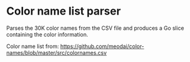 
# Color name list parser

Parses the 30K color names from the CSV file and produces a Go slice containing
the color information.

Color name list from:
  https://github.com/meodai/color-names/blob/master/src/colornames.csv

